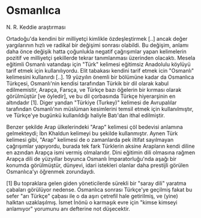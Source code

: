 # Osmanlıca

N. R. Keddie araştırması

Ortadoğu'da kendini bir milliyetçi kimlikle özdeşleştirmek [..] ancak
değer yargılarının hızlı ve radikal bir değişimi sonrası olabildi. Bu
değişim, anlamı daha önce değişik hatta çoğunlukla negatif çağrışımlar
yapan kelimelerin pozitif ve milliyetçi şekillerde tekrar tanımlanması
üzerinden olacaktı. Mesela eğitimli Osmanlı vatandaşı için "Türk"
kelimesi eğitimsiz Anadolulu köylüyü tarif etmek için
kullanılıyordu. Elit tabakası kendini tarif etmek icin "Osmanlı"
kelimesini kullanırdı [..]. 19 yüzyılın önemli bir bölümüne kadar da
Osmanlıca Türkçesi, Osmanlı'nin kendisi tarafından Türkik bir dil
olarak kabul edilmemistir, Arapça, Farsça, ve Türkçe bazı öğelerin bir
kırması olarak görülmüştür [ve öyledir], ve bu dil çorbasında Türkçe
hiyerarşinin en altındadır [1]. Diger yandan "Türkiye (Turkey)"
kelimesi de Avrupalılar tarafından Osmanlı'nın müslüman kesimlerini
temsil etmek için kullanılmıştır, ve Türkçe'ye bugünkü kullanıldığı
haliyle Batı'dan ithal edilmiştir.

Benzer şekilde Arap ülkelerindeki "Arap" kelimesi çöl bedevisi
anlamına gelmekteydi; İbn Khaldun kelimeyi bu şekilde
kullanmıştır. Aynen Türk kelimesi gibi, "Arap" kelimesi de o
zamanlarda pek iltifat sayılmayan çağrışımlar yapıyordu, burada tek
fark Türklerin aksine Arapların kendi diline en azından Arapça ismi
vermiş olmalarıdır. Dini eğitimin dili olmasına rağmen Arapça dili de
yüzyıllar boyunca Osmanlı İmparatorluğu'nda aşağı bir konumda
görülmüştür, dünyevi, idari istekleri olanlar daha prestijli görülen
Osmanlıca'yı öğrenmek zorundaydı.

[1] Bu topraklara gelen giden yöneticilerde sürekli bir "saray dili"
yaratma çabaları görülüyor nedense. Osmanlıca sonrası Türkçe'ye
geçilmiş fakat bu sefer "arı Türkçe" çabası ile o da aşırı çetrefil
hale getirilmiş, ve (yine) halktan uzaklaşılmış. İsmet İnönü o
karmaşık evre için "kimse kimseyi anlamıyor" yorumunu anı defterine
not düşecektir.


